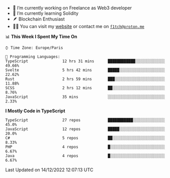 - 🔭 I’m currently working on Freelance as Web3 developer
- 🌱 I’m currently learning Solidity
- 🪶 Blockchain Enthusiast
- 👨‍💻 You can visit my [website](https://f1tch.xyz) or contact me on [`f1tch@proton.me`](mailto:f1tch@proton.me)

<!--START_SECTION:waka-->
📊 **This Week I Spent My Time On** 

```text
⌚︎ Time Zone: Europe/Paris

💬 Programming Languages: 
TypeScript               12 hrs 31 mins      ████████████░░░░░░░░░░░░░   49.66% 
Svelte                   5 hrs 42 mins       █████░░░░░░░░░░░░░░░░░░░░   22.62% 
Rust                     2 hrs 59 mins       ███░░░░░░░░░░░░░░░░░░░░░░   11.88% 
SCSS                     2 hrs 12 mins       ██░░░░░░░░░░░░░░░░░░░░░░░   8.76% 
JavaScript               35 mins             ░░░░░░░░░░░░░░░░░░░░░░░░░   2.33%

```

**I Mostly Code in TypeScript** 

```text
TypeScript               27 repos            ███████████░░░░░░░░░░░░░░   45.0% 
JavaScript               12 repos            █████░░░░░░░░░░░░░░░░░░░░   20.0% 
C#                       5 repos             ██░░░░░░░░░░░░░░░░░░░░░░░   8.33% 
PHP                      4 repos             █░░░░░░░░░░░░░░░░░░░░░░░░   6.67% 
Java                     4 repos             █░░░░░░░░░░░░░░░░░░░░░░░░   6.67%

```



 Last Updated on 14/12/2022 12:07:13 UTC
<!--END_SECTION:waka-->

